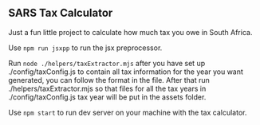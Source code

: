 ## SARS Tax Calculator 

Just a fun little project to calculate how much tax you owe in South Africa.

Use `npm run jsxpp` to run the jsx preprocessor.

Run `node ./helpers/taxExtractor.mjs` after you have set up ./config/taxConfig.js to contain all tax information for the year you want generated, you can follow the format in the file. After that run ./helpers/taxExtractor.mjs so that files for all the tax years in ./config/taxConfig.js tax year will be put in the assets folder.

Use `npm start` to run dev server on your machine with the tax calculator.